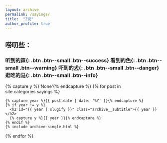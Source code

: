```yaml
---
layout: archive
permalink: /sayings/
title:  "Z说"
author_profile: true
---
```

## 唠叨些： 
### 听到的[声](/tags/#%E5%A3%B0){: .btn .btn--small .btn--success}  看到的[色](/tags/#%E8%89%B2){: .btn .btn--small .btn--warning}  吓到的[犬](/tags/#%E7%8A%AC){: .btn .btn--small .btn--danger}  逛吃的[马](/tags/#%E9%A9%AC){: .btn .btn--small .btn--info} 
<div>
  {% capture y %}'None'{% endcapture %}
  {% for post in site.categories.sayings %}

    {% capture year %}{{ post.date | date: '%Y' }}{% endcapture %}
    {% if year != y %}
      <h2 id="{{ year | slugify }}" class="archive__subtitle">{{ year }}</h2>
      {% capture y %}{{ year }}{% endcapture %}
    {% endif %}
    {% include archive-single.html %}
  {% endfor %}
</div>
